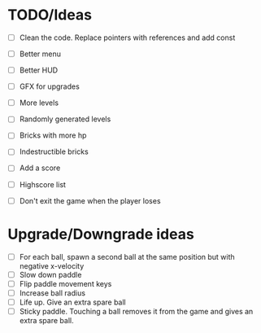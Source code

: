 # TODO/Ideas

- [ ] Clean the code. Replace pointers with references and add const
- [ ] Better menu
- [ ] Better HUD
- [ ] GFX for upgrades
- [ ] More levels
- [ ] Randomly generated levels
- [ ] Bricks with more hp
- [ ] Indestructible bricks
- [ ] Add a score
- [ ] Highscore list
- [ ] Don't exit the game when the player loses


# Upgrade/Downgrade ideas

- [ ] For each ball, spawn a second ball at the same position but with negative x-velocity
- [ ] Slow down paddle
- [ ] Flip paddle movement keys
- [ ] Increase ball radius
- [ ] Life up. Give an extra spare ball
- [ ] Sticky paddle. Touching a ball removes it from the game and gives an extra spare ball.
